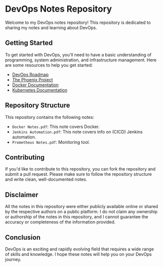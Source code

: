 # DevOps Notes Repository

Welcome to my DevOps notes repository! This repository is dedicated to sharing my notes and learning about DevOps.

## Getting Started

To get started with DevOps, you'll need to have a basic understanding of programming, system administration, and infrastructure management. Here are some resources to help you get started:

- [DevOps Roadmap](https://roadmap.sh/devops)
- [The Phoenix Project](https://www.amazon.com/Phoenix-Project-DevOps-Helping-Business/dp/0988262592)
- [Docker Documentation](https://docs.docker.com/)
- [Kubernetes Documentation](https://kubernetes.io/docs/home/)

## Repository Structure

This repository contains the following notes:

- `Docker Notes.pdf`: This note covers Docker.
- `Jenkins Automation.pdf`: This note covers info on (CICD) Jenkins automation.
- `Prometheus Notes.pdf`: Monitoring tool.

## Contributing

If you'd like to contribute to this repository, you can fork the repository and submit a pull request. Please make sure to follow the repository structure and write clean, well-documented notes.

## Disclaimer

All the notes in this repository were either publicly available online or shared by the respective authors on a public platform. I do not claim any ownership or authorship of the notes in this repository, and I cannot guarantee the accuracy or completeness of the information provided.

## Conclusion

DevOps is an exciting and rapidly evolving field that requires a wide range of skills and knowledge. I hope these notes will help you on your DevOps journey.
